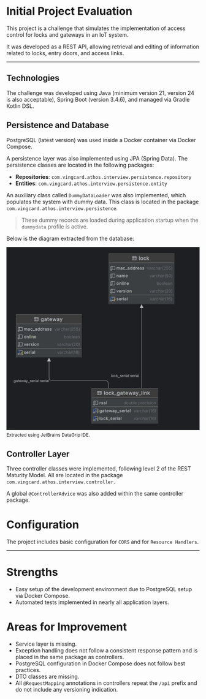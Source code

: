 # Initial Project Evaluation

This project is a challenge that simulates the implementation of access control for locks and gateways in an IoT system.

It was developed as a REST API, allowing retrieval and editing of information related to locks, entry doors, and access links.

---

## Technologies

The challenge was developed using Java (minimum version 21, version 24 is also acceptable), Spring Boot (version 3.4.6), and managed via Gradle Kotlin DSL.

## Persistence and Database

PostgreSQL (latest version) was used inside a Docker container via Docker Compose.

A persistence layer was also implemented using JPA (Spring Data). The persistence classes are located in the following packages:

* **Repositories**: `com.vingcard.athos.interview.persistence.repository`
* **Entities**: `com.vingcard.athos.interview.persistence.entity`

An auxiliary class called `DummyDataLoader` was also implemented, which populates the system with dummy data. This class is located in the package `com.vingcard.athos.interview.persistence`.

> These dummy records are loaded during application startup when the `dummydata` profile is active.

Below is the diagram extracted from the database:

![Database Diagram](../assets/database_diagram.png)  
<small>Extracted using JetBrains DataGrip IDE.</small>

## Controller Layer

Three controller classes were implemented, following level 2 of the REST Maturity Model. All are located in the package `com.vingcard.athos.interview.controller`.

A global `@ControllerAdvice` was also added within the same controller package.

# Configuration

The project includes basic configuration for `CORS` and for `Resource Handlers`.

---

# Strengths

* Easy setup of the development environment due to PostgreSQL setup via Docker Compose.
* Automated tests implemented in nearly all application layers.

# Areas for Improvement

* Service layer is missing.
* Exception handling does not follow a consistent response pattern and is placed in the same package as controllers.
* PostgreSQL configuration in Docker Compose does not follow best practices.
* DTO classes are missing.
* All `@RequestMapping` annotations in controllers repeat the `/api` prefix and do not include any versioning indication.
